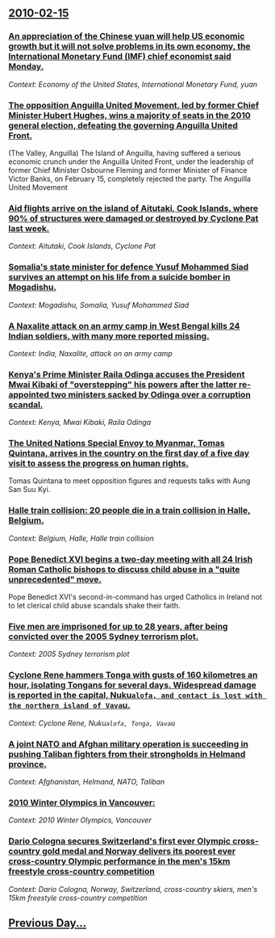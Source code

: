 ## [2010-02-15](/news/2010/02/15/index.md)

### [An appreciation of the Chinese yuan will help US economic growth but it will not solve problems in its own economy, the International Monetary Fund (IMF) chief economist said Monday. ](/news/2010/02/15/an-appreciation-of-the-chinese-yuan-will-help-us-economic-growth-but-it-will-not-solve-problems-in-its-own-economy-the-international-moneta.md)
_Context: Economy of the United States, International Monetary Fund, yuan_

### [The opposition Anguilla United Movement, led by former Chief Minister Hubert Hughes, wins a majority of seats in the 2010 general election, defeating the governing Anguilla United Front. ](/news/2010/02/15/the-opposition-anguilla-united-movement-led-by-former-chief-minister-hubert-hughes-wins-a-majority-of-seats-in-the-2010-general-election.md)
(The Valley, Anguilla) The Island of Anguilla, having suffered a serious economic crunch under the Anguilla United Front, under the leadership of former Chief Minister Osbourne Fleming and former Minister of Finance Victor Banks, on February 15, completely rejected the party. The Anguilla United Movement

### [Aid flights arrive on the island of Aitutaki, Cook Islands, where 90% of structures were damaged or destroyed by Cyclone Pat last week. ](/news/2010/02/15/aid-flights-arrive-on-the-island-of-aitutaki-cook-islands-where-90-of-structures-were-damaged-or-destroyed-by-cyclone-pat-last-week.md)
_Context: Aitutaki, Cook Islands, Cyclone Pat_

### [Somalia's state minister for defence Yusuf Mohammed Siad survives an attempt on his life from a suicide bomber in Mogadishu. ](/news/2010/02/15/somalia-s-state-minister-for-defence-yusuf-mohammed-siad-survives-an-attempt-on-his-life-from-a-suicide-bomber-in-mogadishu.md)
_Context: Mogadishu, Somalia, Yusuf Mohammed Siad_

### [A Naxalite attack on an army camp in West Bengal kills 24 Indian soldiers, with many more reported missing. ](/news/2010/02/15/a-naxalite-attack-on-an-army-camp-in-west-bengal-kills-24-indian-soldiers-with-many-more-reported-missing.md)
_Context: India, Naxalite, attack on an army camp_

### [Kenya's Prime Minister Raila Odinga accuses the President Mwai Kibaki of "overstepping" his powers after the latter re-appointed two ministers sacked by Odinga over a corruption scandal. ](/news/2010/02/15/kenya-s-prime-minister-raila-odinga-accuses-the-president-mwai-kibaki-of-overstepping-his-powers-after-the-latter-re-appointed-two-ministe.md)
_Context: Kenya, Mwai Kibaki, Raila Odinga_

### [The United Nations Special Envoy to Myanmar, Tomas Quintana, arrives in the country on the first day of a five day visit to assess the progress on human rights. ](/news/2010/02/15/the-united-nations-special-envoy-to-myanmar-tomas-quintana-arrives-in-the-country-on-the-first-day-of-a-five-day-visit-to-assess-the-progr.md)
Tomas Quintana to meet opposition figures and requests talks with Aung San Suu Kyi.

### [Halle train collision: 20 people die in a train collision in Halle, Belgium. ](/news/2010/02/15/halle-train-collision-20-people-die-in-a-train-collision-in-halle-belgium.md)
_Context: Belgium, Halle, Halle train collision_

### [Pope Benedict XVI begins a two-day meeting with all 24 Irish Roman Catholic bishops to discuss child abuse in a "quite unprecedented" move. ](/news/2010/02/15/pope-benedict-xvi-begins-a-two-day-meeting-with-all-24-irish-roman-catholic-bishops-to-discuss-child-abuse-in-a-quite-unprecedented-move.md)
Pope Benedict XVI&#39;s second-in-command has urged Catholics in Ireland not to let clerical child abuse scandals shake their faith.

### [Five men are imprisoned for up to 28 years, after being convicted over the 2005 Sydney terrorism plot. ](/news/2010/02/15/five-men-are-imprisoned-for-up-to-28-years-after-being-convicted-over-the-2005-sydney-terrorism-plot.md)
_Context: 2005 Sydney terrorism plot_

### [Cyclone Rene hammers Tonga with gusts of 160 kilometres an hour, isolating Tongans for several days. Widespread damage is reported in the capital, Nuku`alofa, and contact is lost with the northern island of Vava`u. ](/news/2010/02/15/cyclone-rene-hammers-tonga-with-gusts-of-160-kilometres-an-hour-isolating-tongans-for-several-days-widespread-damage-is-reported-in-the-ca.md)
_Context: Cyclone Rene, Nuku`alofa, Tonga, Vava`u_

### [A joint NATO and Afghan military operation is succeeding in pushing Taliban fighters from their strongholds in Helmand province. ](/news/2010/02/15/a-joint-nato-and-afghan-military-operation-is-succeeding-in-pushing-taliban-fighters-from-their-strongholds-in-helmand-province.md)
_Context: Afghanistan, Helmand, NATO, Taliban_

### [2010 Winter Olympics in Vancouver: ](/news/2010/02/15/2010-winter-olympics-in-vancouver.md)
_Context: 2010 Winter Olympics, Vancouver_

### [Dario Cologna secures Switzerland's first ever Olympic cross-country gold medal and Norway delivers its poorest ever cross-country Olympic performance in the men's 15km freestyle cross-country competition ](/news/2010/02/15/dario-cologna-secures-switzerland-s-first-ever-olympic-cross-country-gold-medal-and-norway-delivers-its-poorest-ever-cross-country-olympic-p.md)
_Context: Dario Cologna, Norway, Switzerland, cross-country skiers, men's 15km freestyle cross-country competition_

## [Previous Day...](/news/2010/02/14/index.md)

